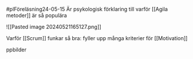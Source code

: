 #plFöreläsning24-05-15
Är psykologisk förklaring till varför [[Agila metoder]] är så populära

![[Pasted image 20240521165127.png]]

Varför [[Scrum]] funkar så bra: fyller upp många kriterier för [[Motivation]]

ppbilder
